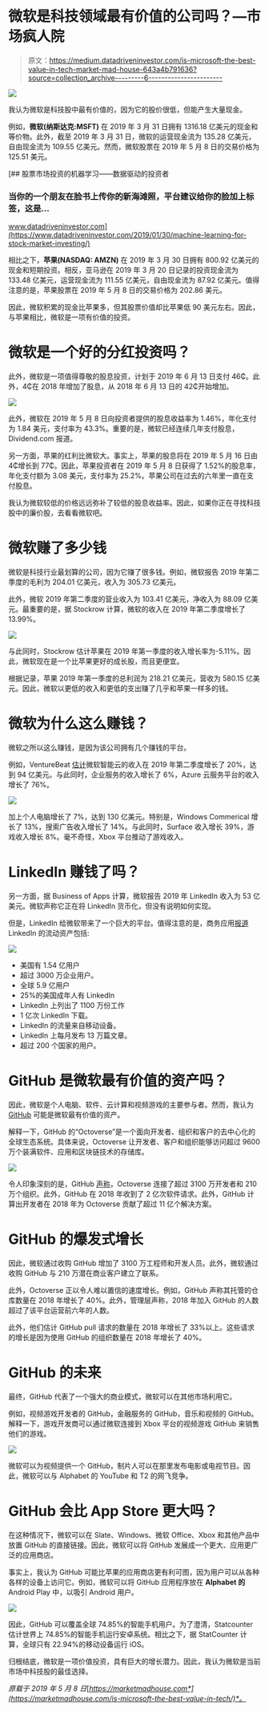 # 微软是科技领域最有价值的公司吗？—市场疯人院

> 原文：<https://medium.datadriveninvestor.com/is-microsoft-the-best-value-in-tech-market-mad-house-643a4b791636?source=collection_archive---------6----------------------->

[![](img/96ac4af46fb8a01ecb63ac4e40029746.png)](http://www.track.datadriveninvestor.com/1B9E)

我认为微软是科技股中最有价值的，因为它的股价很低，但能产生大量现金。

例如，**微软(纳斯达克:MSFT)** 在 2019 年 3 月 31 日拥有 1316.18 亿美元的现金和等价物。此外，截至 2019 年 3 月 31 日，微软的运营现金流为 135.28 亿美元，自由现金流为 109.55 亿美元。然而，微软股票在 2019 年 5 月 8 日的交易价格为 125.51 美元。

[](https://www.datadriveninvestor.com/2019/01/30/machine-learning-for-stock-market-investing/) [## 股票市场投资的机器学习——数据驱动的投资者

### 当你的一个朋友在脸书上传你的新海滩照，平台建议给你的脸加上标签，这是…

www.datadriveninvestor.com](https://www.datadriveninvestor.com/2019/01/30/machine-learning-for-stock-market-investing/) 

相比之下，**苹果(NASDAQ: AMZN)** 在 2019 年 3 月 30 日拥有 800.92 亿美元的现金和短期投资。相反，亚马逊在 2019 年 3 月 20 日记录的投资现金流为 133.48 亿美元，运营现金流为 111.55 亿美元，自由现金流为 87.92 亿美元。值得注意的是，苹果股票在 2019 年 5 月 8 日的交易价格为 202.86 美元。

因此，微软积累的现金比苹果多，但其股票价值却比苹果低 90 美元左右。因此，与苹果相比，微软是一项有价值的投资。

# 微软是一个好的分红投资吗？

此外，微软是一项值得尊敬的股息投资，计划于 2019 年 6 月 13 日支付 46₵。此外，4₵在 2018 年增加了股息，从 2018 年 6 月 13 日的 42₵开始增加。

![](img/e3895957a003faf59b0f208ff7a6e301.png)

此外，微软在 2019 年 5 月 8 日向投资者提供的股息收益率为 1.46%，年化支付为 1.84 美元，支付率为 43.3%。重要的是，微软已经连续几年支付股息，Dividend.com 报道。

另一方面，苹果的红利比微软大。事实上，苹果的股息将在 2019 年 5 月 16 日由 4₵增长到 77₵。因此，苹果投资者在 2019 年 5 月 8 日获得了 1.52%的股息率，年化支付额为 3.08 美元，支付率为 25.2%。苹果公司在过去的六年里一直在支付股息。

我认为微软较低的价格远远弥补了较低的股息收益率。因此，如果你正在寻找科技股中的廉价股，去看看微软吧。

# 微软赚了多少钱

微软是科技行业最划算的公司，因为它赚了很多钱。例如，微软报告 2019 年第二季度的毛利为 204.01 亿美元，收入为 305.73 亿美元。

此外，微软 2019 年第二季度的营业收入为 103.41 亿美元，净收入为 88.09 亿美元。最重要的是，据 Stockrow 计算，微软的收入在 2019 年第二季度增长了 13.99%。

![](img/96ca16bd3bab396ac29c0a3fb44fea62.png)

与此同时，Stockrow 估计苹果在 2019 年第一季度的收入增长率为-5.11%。因此，微软现在是一个比苹果更好的成长股，而且更便宜。

根据记录，苹果 2019 年第一季度的总利润为 218.21 亿美元，营收为 580.15 亿美元。因此，微软以更低的收入和更低的支出赚了几乎和苹果一样多的钱。

# 微软为什么这么赚钱？

微软之所以这么赚钱，是因为该公司拥有几个赚钱的平台。

例如，VentureBeat [估计](https://venturebeat.com/2019/01/30/microsoft-earnings-q2-2019/)微软智能云的收入在 2019 年第二季度增长了 20%，达到 94 亿美元。与此同时，企业服务的收入增长了 6%，Azure 云服务平台的收入增长了 76%。

![](img/2a6dfc8d9142b31d7ed6834263c8d013.png)

加上个人电脑增长了 7%，达到 130 亿美元。特别是，Windows Commerical 增长了 13%，搜索广告收入增长了 14%。与此同时，Surface 收入增长 39%，游戏收入增长 8%。毫不奇怪，Xbox 平台推动了游戏收入。

# LinkedIn 赚钱了吗？

另一方面，据 Business of Apps 计算，微软报告 2019 年 LinkedIn 收入为 53 亿美元。微软声称它正在将 LinkedIn 货币化，但没有说明如何实现。

但是，LinkedIn 给微软带来了一个巨大的平台。值得注意的是，商务应用[报道](http://www.businessofapps.com/data/linkedin-statistics/) LinkedIn 的流动资产包括:

![](img/8f73a0f2bf4257a91bf72dd3002243b6.png)

*   美国有 1.54 亿用户
*   超过 3000 万企业用户。
*   全球 5.9 亿用户
*   25%的美国成年人有 LinkedIn
*   LinkedIn 上列出了 1100 万份工作
*   1 亿次 LinkedIn 下载。
*   LinkedIn 的流量来自移动设备。
*   LinkedIn 上每月发布 13 万篇文章。
*   超过 200 个国家的用户。

# GitHub 是微软最有价值的资产吗？

因此，微软是个人电脑、软件、云计算和视频游戏的主要参与者。然而，我认为 [GitHub](https://marketmadhouse.com/will-microsoft-msft-make-money-from-github/) 可能是微软最有价值的资产。

解释一下，GitHub 的“Octoverse”是一个面向开发者、组织和客户的去中心化的全球生态系统。具体来说，Octoverse 让开发者、客户和组织能够访问超过 9600 万个装满软件、应用和区块链技术的存储库。

![](img/1a0a62f88a12d3567972e45dcd774f15.png)

令人印象深刻的是，GitHub [声称](https://octoverse.github.com)，Octoverse 连接了超过 3100 万开发者和 210 万个组织。此外，GitHub 在 2018 年收到了 2 亿次软件请求。此外，GitHub 计算出开发者在 2018 年为 Octoverse 贡献了超过 11 亿个解决方案。

# GitHub 的爆发式增长

因此，微软通过收购 GitHub 增加了 3100 万工程师和开发人员。此外，微软通过收购 GitHub 与 210 万潜在商业客户建立了联系。

此外，Octoverse 正以令人难以置信的速度增长。例如，GitHub 声称其托管的仓库数量在 2018 年增长了 40%。此外，管理层声称，2018 年加入 GitHub 的人数超过了该平台运营前六年的人数。

此外，他们估计 GitHub pull 请求的数量在 2018 年增长了 33%以上。这些请求的增长是因为使用 GitHub 的组织数量在 2018 年增长了 40%。

# GitHub 的未来

最终，GitHub 代表了一个强大的商业模式，微软可以在其他市场利用它。

例如，视频游戏开发者的 GitHub，金融服务的 GitHub，音乐和视频的 GitHub。解释一下，游戏开发商可以通过微软连接到 Xbox 平台的视频游戏 GitHub 来销售他们的游戏。

![](img/06dac96a9b4cc94db8cf2cf87bb34f8a.png)

微软可以为视频提供一个 GitHub，制片人可以在那里发布电影或电视节目。因此，微软可以与 Alphabet 的 YouTube 和 T2 的网飞竞争。

# GitHub 会比 App Store 更大吗？

在这种情况下，微软可以在 Slate、Windows、微软 Office、Xbox 和其他产品中放置 GitHub 的直接链接。因此，微软可以将 GitHub 发展成一个更大、应用更广泛的应用商店。

事实上，我认为 GitHub 可能比苹果的应用商店更有利可图，因为用户可以从各种各样的设备上访问它。例如，微软可以将 GitHub 应用程序放在 **Alphabet 的** Android Play 中，以吸引 Android 用户。

![](img/7e08a384dda909a80e2f77659c9e7250.png)

因此，GitHub 可以覆盖全球 74.85%的智能手机用户。为了澄清，Statcounter 估计世界上 74.85%的智能手机运行安卓系统。相比之下，据 StatCounter 计算，全球只有 22.94%的移动设备运行 iOS。

归根结底，微软是一项价值投资，具有巨大的增长潜力。因此，我认为微软是当前市场中科技股的最佳选择。

*原载于 2019 年 5 月 8 日*[*https://marketmadhouse.com*](https://marketmadhouse.com/is-microsoft-the-best-value-in-tech/)*。*